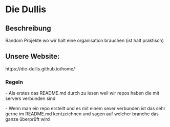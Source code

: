 
<h1>Die Dullis</h1>

<h2>Beschreibung</h2>
<p>Random Projekte wo wir halt eine organisation brauchen (ist halt praktisch)</p>

<h2>Unsere Website:</h2>
https://die-dullis.github.io/home/

<h3>Regeln</h3>
<p>- Als erstes das README.md durch zu lesen weil wir repos haben die mit servers verbunden sind</p>
<p>- Wenn man ein repo erstellt und es mit einem sever verbunden ist das sehr gerne im README.md kentzeichnen und sagen auf welcher branche das ganze überprüft wird</p>
